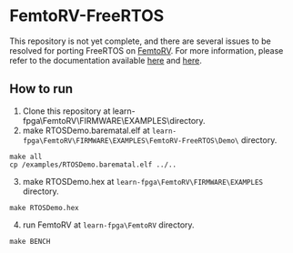 # FemtoRV-FreeRTOS
This repository is not yet complete, and there are several issues to be resolved for porting FreeRTOS on [FemtoRV](https://github.com/BrunoLevy/learn-fpga/tree/master/FemtoRV). For more information, please refer to the documentation available [here](https://hackmd.io/fPdk5tjYSGmI4mx5LQZuQg?view) and [here](https://github.com/BrunoLevy/learn-fpga/discussions/117).
## How to run 
1. Clone this repository at learn-fpga\FemtoRV\FIRMWARE\EXAMPLES\directory.
2. make RTOSDemo.barematal.elf at `learn-fpga\FemtoRV\FIRMWARE\EXAMPLES\FemtoRV-FreeRTOS\Demo\` directory.
```
make all
cp /examples/RTOSDemo.barematal.elf ../..
```
3. make RTOSDemo.hex at `learn-fpga\FemtoRV\FIRMWARE\EXAMPLES` directory.
```
make RTOSDemo.hex
```
4. run FemtoRV at `learn-fpga\FemtoRV` directory.
```
make BENCH
```

